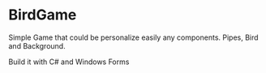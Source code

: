 # BirdGame

Simple Game that could be personalize easily any components. Pipes, Bird and Background.

Build it with C# and Windows Forms


